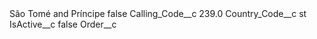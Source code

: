 <?xml version="1.0" encoding="UTF-8"?>
<CustomMetadata xmlns="http://soap.sforce.com/2006/04/metadata" xmlns:xsi="http://www.w3.org/2001/XMLSchema-instance" xmlns:xsd="http://www.w3.org/2001/XMLSchema">
    <label>São Tomé and Príncipe</label>
    <protected>false</protected>
    <values>
        <field>Calling_Code__c</field>
        <value xsi:type="xsd:double">239.0</value>
    </values>
    <values>
        <field>Country_Code__c</field>
        <value xsi:type="xsd:string">st</value>
    </values>
    <values>
        <field>IsActive__c</field>
        <value xsi:type="xsd:boolean">false</value>
    </values>
    <values>
        <field>Order__c</field>
        <value xsi:nil="true"/>
    </values>
</CustomMetadata>
